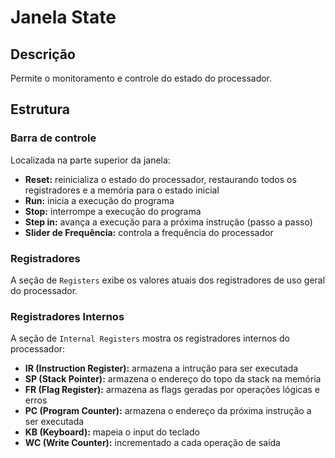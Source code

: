 # Janela State

## Descrição

Permite o monitoramento e controle do estado do processador.

## Estrutura

### Barra de controle
Localizada na parte superior da janela:

- **Reset:** reinicializa o estado do processador, restaurando todos os registradores e a memória para o estado inicial
- **Run:** inicia a execução do programa
- **Stop:** interrompe a execução do programa
- **Step in:** avança a execução para a próxima instrução (passo a passo)
- **Slider de Frequência:** controla a frequência do processador

### Registradores

A seção de `Registers` exibe os valores atuais dos registradores de uso geral do processador.

### Registradores Internos

A seção de `Internal Registers` mostra os registradores internos do processador:
 
- **IR (Instruction Register):** armazena a intrução para ser executada 
- **SP (Stack Pointer):** armazena o endereço do topo da stack na memória
- **FR (Flag Register):** armazena as flags geradas por operações lógicas e erros
- **PC (Program Counter):** armazena o endereço da próxima instrução a ser executada
- **KB (Keyboard):** mapeia o input do teclado
- **WC (Write Counter):** incrementado a cada operação de saída
